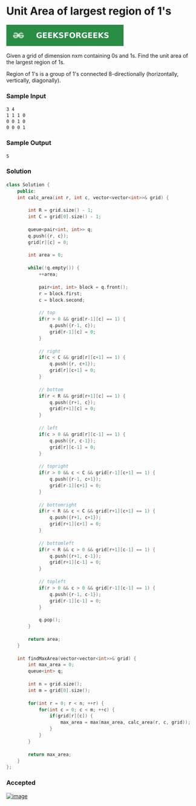 # Unit Area of largest region of 1's

[![Problem Link](../assets/gfg.svg)](https://practice.geeksforgeeks.org/problems/length-of-largest-region-of-1s-1587115620/1/#)

Given a grid of dimension nxm containing 0s and 1s. Find the unit area of the largest region of 1s.

Region of 1's is a group of 1's connected 8-directionally (horizontally, vertically, diagonally).

### Sample Input
```
3 4 
1 1 1 0 
0 0 1 0 
0 0 0 1 
```

### Sample Output
```
5
```

### Solution
```cpp
class Solution {
    public:
    int calc_area(int r, int c, vector<vector<int>>& grid) {

        int R = grid.size() - 1;
        int C = grid[0].size() - 1;

        queue<pair<int, int>> q;
        q.push({r, c});
        grid[r][c] = 0;

        int area = 0;

        while(!q.empty()) {
            ++area;

            pair<int, int> block = q.front();
            r = block.first;
            c = block.second;

            // top
            if(r > 0 && grid[r-1][c] == 1) {
                q.push({r-1, c});
                grid[r-1][c] = 0;
            }

            // right
            if(c < C && grid[r][c+1] == 1) {
                q.push({r, c+1});
                grid[r][c+1] = 0;
            }

            // bottom
            if(r < R && grid[r+1][c] == 1) {
                q.push({r+1, c});
                grid[r+1][c] = 0;
            }

            // left
            if(c > 0 && grid[r][c-1] == 1) {
                q.push({r, c-1});
                grid[r][c-1] = 0;
            }

            // topright
            if(r > 0 && c < C && grid[r-1][c+1] == 1) {
                q.push({r-1, c+1});
                grid[r-1][c+1] = 0;
            }
    
            // bottomright
            if(r < R && c < C && grid[r+1][c+1] == 1) {
                q.push({r+1, c+1});
                grid[r+1][c+1] = 0;
            }

            // bottomleft
            if(r < R && c > 0 && grid[r+1][c-1] == 1) {
                q.push({r+1, c-1});
                grid[r+1][c-1] = 0;
            }

            // topleft
            if(r > 0 && c > 0 && grid[r-1][c-1] == 1) {
                q.push({r-1, c-1});
                grid[r-1][c-1] = 0;
            }

            q.pop();
        }

        return area;
    }

    int findMaxArea(vector<vector<int>>& grid) {
        int max_area = 0;
        queue<int> q;
        
        int n = grid.size();
        int m = grid[0].size();
        
        for(int r = 0; r < n; ++r) {
            for(int c = 0; c < m; ++c) {
                if(grid[r][c]) {
                    max_area = max(max_area, calc_area(r, c, grid));
                }
            }
        }
        
        return max_area;
    }
};
```

### Accepted
[![image](https://user-images.githubusercontent.com/44930179/149300689-c4333ae2-bfc0-42b7-a3bc-72605843b533.png)](https://practice.geeksforgeeks.org/viewSol.php?subId=39b10537fce534f2c18cba0918cff911&pid=701276&user=jhasuraj)
